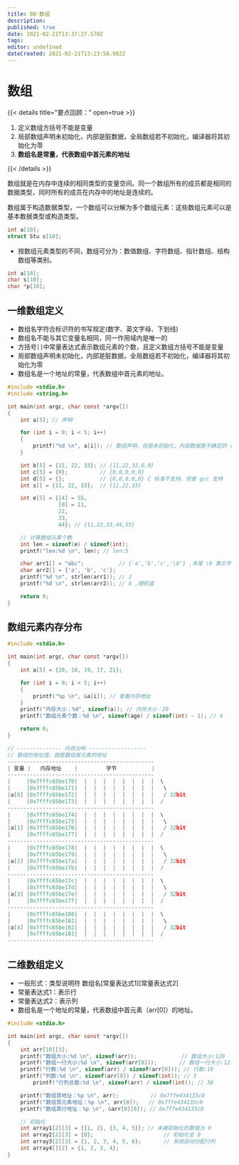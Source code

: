 ```yaml
---
title: 08-数组
description: 
published: true
date: 2021-02-21T13:37:27.570Z
tags: 
editor: undefined
dateCreated: 2021-02-21T13:23:58.982Z
---
```


# 数组

{{< details title="要点回顾：" open=true >}}

1. 定义数组方括号不能是变量
2. 局部数组声明未初始化，内部是脏数据，全局数组若不初始化，编译器将其初始化为零
3. **数组名是常量，代表数组中首元素的地址**

{{< /details >}}

数组就是在内存中连续的相同类型的变量空间。同一个数组所有的成员都是相同的数据类型，同时所有的成员在内存中的地址是连续的。

数组属于构造数据类型，一个数组可以分解为多个数组元素：这些数组元素可以是基本数据类型或构造类型。

```c
int a[10];  
struct Stu s[10];
```

- 按数组元素类型的不同，数组可分为：数值数组、字符数组、指针数组、结构数组等类别。

```c
int a[10];
char s[10];
char *p[10];
```

## 一维数组定义

- 数组名字符合标识符的书写规定(数字、英文字母、下划线)
- 数组名不能与其它变量名相同，同一作用域内是唯一的
- 方括号`[]`中常量表达式表示数组元素的个数，且定义数组方括号不能是变量
- 局部数组声明未初始化，内部是脏数据，全局数组若不初始化，编译器将其初始化为零
- 数组名是一个地址的常量，代表数组中首元素的地址。

```c
#include <stdio.h>
#include <string.h>

int main(int argc, char const *argv[])
{
    int a[5]; // 声明

    for (int i = 0; i < 5; i++)
    {
        printf("%d \n", a[i]); // 数组声明，但是未初始化，内部数据是不确定的（垃圾数据）
    }

    int b[5] = {11, 22, 33}; // {11,22,33,0,0}
    int c[5] = {0};          // {0,0,0,0,0}
    int d[5] = {};           // {0,0,0,0,0} C 标准不支持，但是 gcc 支持
    int s[] = {11, 22, 33};  // {11,22,33}

    int e[5] = {[4] = 55,
                [0] = 11,
                22,
                33,
                44}; // {11,22,33,44,55}

    // 计算数组元素个数
    int len = sizeof(e) / sizeof(int);
    printf("len:%d \n", len); // len:5

    char arr1[] = "abc";           // {'a','b','c','\0'} ,末尾 \0 表示字符串结束标志
    char arr2[] = {'a', 'b', 'c'};
    printf("%d \n", strlen(arr1)); // 3
    printf("%d \n", strlen(arr2)); // 6 ,随机值

    return 0;
}
```

## 数组元素内存分布

```c
#include <stdio.h>

int main(int argc, char const *argv[])
{
    int a[5] = {20, 18, 19, 17, 21};

    for (int i = 0; i < 5; i++)
    {
        printf("%p \n", &a[i]); // 查看内存地址
    }
    printf("内存大小：%d", sizeof(a)); // 内存大小：20
    printf("数组元素个数：%d \n", sizeof(age) / sizeof(int) - 1); // 4

    return 0;
}

// -------------- 内存分布 ------------------
// 数组的地址值，就是数组首元素的地址
----------------------------------------------
| 变量 |   内存地址    |         字节           |
----------------------------------------------
|     |0x7fffc65be170|  |  |  |  |  |  |  |  |  \
|     |0x7fffc65be171|  |  |  |  |  |  |  |  |   \
|a[0] |0x7fffc65be172|  |  |  |  |  |  |  |  |   / 32bit
|     |0x7fffc65be173|  |  |  |  |  |  |  |  |  /
----------------------------------------------
|     |0x7fffc65be174|  |  |  |  |  |  |  |  |  \
|     |0x7fffc65be175|  |  |  |  |  |  |  |  |   \
|a[1] |0x7fffc65be176|  |  |  |  |  |  |  |  |   / 32bit
|     |0x7fffc65be177|  |  |  |  |  |  |  |  |  /
----------------------------------------------
|     |0x7fffc65be178|  |  |  |  |  |  |  |  |  \
|     |0x7fffc65be179|  |  |  |  |  |  |  |  |   \
|a[2] |0x7fffc65be17a|  |  |  |  |  |  |  |  |   / 32bit
|     |0x7fffc65be17b|  |  |  |  |  |  |  |  |  /
----------------------------------------------
|     |0x7fffc65be17c|  |  |  |  |  |  |  |  |  \
|     |0x7fffc65be17d|  |  |  |  |  |  |  |  |   \
|a[3] |0x7fffc65be17e|  |  |  |  |  |  |  |  |   / 32bit
|     |0x7fffc65be17f|  |  |  |  |  |  |  |  |  /
----------------------------------------------
|     |0x7fffc65be180|  |  |  |  |  |  |  |  |  \
|     |0x7fffc65be181|  |  |  |  |  |  |  |  |   \
|a[4] |0x7fffc65be182|  |  |  |  |  |  |  |  |   / 32bit
|     |0x7fffc65be183|  |  |  |  |  |  |  |  |  /
----------------------------------------------
```

## 二维数组定义

- 一般形式：类型说明符 数组名[常量表达式1][常量表达式2]
- 常量表达式1：表示行
- 常量表达式2：表示列
- 数组名是一个地址的常量，代表数组中首元素（arr[0]）的地址。

```c
#include <stdio.h>

int main(int argc, char const *argv[])
{
    int arr[10][3];
    printf("数组大小:%d \n", sizeof(arr));              // 数组大小:120
    printf("数组一行大小:%d \n", sizeof(arr[0]));       // 数组一行大小:12
    printf("行数:%d \n", sizeof(arr) / sizeof(arr[0])); // 行数:10
    printf("列数:%d \n", sizeof(arr[0]) / sizeof(int)); // 3
		printf("行列总数:%d \n", sizeof(arr) / sizeof(int)); // 30

    printf("数组首地址：%p \n", arr);          // 0x7ffe434135c0
    printf("数组首元素地址：%p \n", arr[0]);   // 0x7ffe434135c0
    printf("数组首行地址：%p \n", &arr[0][0]); // 0x7ffe434135c0

    // 初始化
    int array1[2][3] = {{1, 2}, {3, 4, 5}}; // 未被初始化的数值为 0
    int array2[2][3] = {0};                      // 初始化全 0
    int array3[2][3] = {1, 2, 3, 4, 5, 6};       // 系统自动分配行列
    int array4[][2] = {1, 2, 3, 4};
}
```